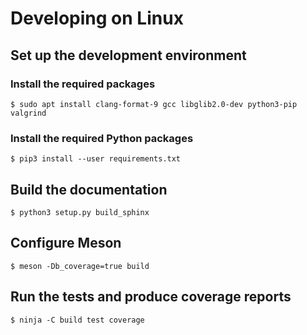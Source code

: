 # Developing on Linux

## Set up the development environment

### Install the required packages
```
$ sudo apt install clang-format-9 gcc libglib2.0-dev python3-pip valgrind
```

### Install the required Python packages
```
$ pip3 install --user requirements.txt
```

## Build the documentation
```
$ python3 setup.py build_sphinx
```

## Configure Meson
```
$ meson -Db_coverage=true build
```

## Run the tests and produce coverage reports
```
$ ninja -C build test coverage
```
